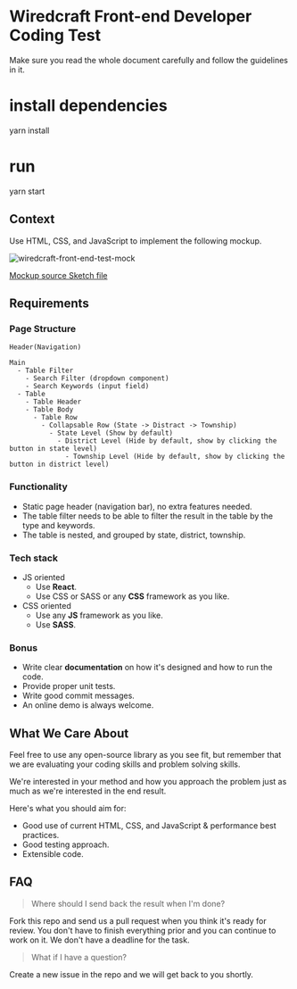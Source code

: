 # Wiredcraft Front-end Developer Coding Test

Make sure you read the whole document carefully and follow the guidelines in it.

# install dependencies
yarn install

# run
yarn start

## Context

Use HTML, CSS, and JavaScript to implement the following mockup.

![wiredcraft-front-end-test-mock](https://cldup.com/JM3lLBAS5V.jpg)

[Mockup source Sketch file](https://cldup.com/2wo0ktkbxJ.sketch)

## Requirements

### Page Structure

```
Header(Navigation)

Main
  - Table Filter
    - Search Filter (dropdown component)
    - Search Keywords (input field)
  - Table
    - Table Header
    - Table Body
      - Table Row
        - Collapsable Row (State -> Distract -> Township)
          - State Level (Show by default)
            - District Level (Hide by default, show by clicking the button in state level)
              - Township Level (Hide by default, show by clicking the button in district level)
```

### Functionality

- Static page header (navigation bar), no extra features needed.
- The table filter needs to be able to filter the result in the table by the type and keywords.
- The table is nested, and grouped by state, district, township.

### Tech stack

- JS oriented
    - Use **React**.
    - Use CSS or SASS or any **CSS** framework as you like.
- CSS oriented
    - Use any **JS** framework as you like.
    - Use **SASS**.

### Bonus

- Write clear **documentation** on how it's designed and how to run the code.
- Provide proper unit tests.
- Write good commit messages.
- An online demo is always welcome.

## What We Care About

Feel free to use any open-source library as you see fit, but remember that we are evaluating your coding skills and problem solving skills.

We're interested in your method and how you approach the problem just as much as we're interested in the end result.

Here's what you should aim for:

- Good use of current HTML, CSS, and JavaScript & performance best practices.
- Good testing approach.
- Extensible code.

## FAQ

> Where should I send back the result when I'm done?

Fork this repo and send us a pull request when you think it's ready for review. You don't have to finish everything prior and you can continue to work on it. We don't have a deadline for the task.

> What if I have a question?

Create a new issue in the repo and we will get back to you shortly.
